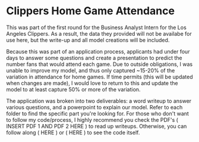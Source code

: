# Clippers Home Game Attendance
This was part of the first round for the Business Analyst Intern for the Los Angeles Clippers. As a result, the data they provided will not be availabe for use here, but the write-up and all model creations will be included.

Because this was part of an application process, applicants had under four days to answer some questions and create a presentation to predict the number fans that would attend each game. Due to outside obligations, I was unable to improve my model, and thus only captured ~15-20% of the variation in attendance for home games. If time permits (this will be updated when changes are made), I would love to return to this and update the model to at least capture 50% or more of the variation.

The application was broken into two deliverables: a word writeup to answer various questions, and a powerpoint to explain our model. Refer to each folder to find the specific part you're looking for. For those who don't want to follow my code/process, I highly recommend you check the PDF's ( INSERT PDF 1 AND PDF 2 HERE ) to read up writeups. Otherwise, you can follow along ( HERE ) or ( HERE ) to see the code itself.
